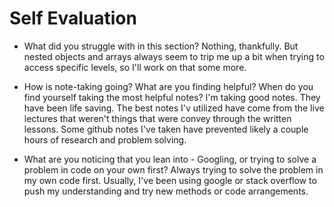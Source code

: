 # Self Evaluation

- What did you struggle with in this section?
Nothing, thankfully. But nested objects and arrays always seem to trip me up a bit when trying to access specific levels, so I'll work on that some more.

- How is note-taking going? What are you finding helpful? When do you find yourself taking the most helpful notes?
I'm taking good notes. They have been life saving. The best notes I'v utilized have come from the live lectures that weren't things that were convey through the written lessons. Some github notes I've taken have prevented likely a couple hours of research and problem solving.


- What are you noticing that you lean into - Googling, or trying to solve a problem in code on your own first?
Always trying to solve the problem in my own code first.  Usually, I've been using google or stack overflow to push my understanding and try new methods or code arrangements.
